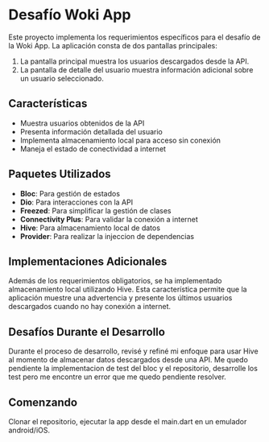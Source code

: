 # Desafío Woki App

Este proyecto implementa los requerimientos específicos para el desafío de la Woki App. La aplicación consta de dos pantallas principales:

1. La pantalla principal muestra los usuarios descargados desde la API.
2. La pantalla de detalle del usuario muestra información adicional sobre un usuario seleccionado.

## Características

- Muestra usuarios obtenidos de la API
- Presenta información detallada del usuario
- Implementa almacenamiento local para acceso sin conexión
- Maneja el estado de conectividad a internet

## Paquetes Utilizados

- **Bloc**: Para gestión de estados
- **Dio**: Para interacciones con la API
- **Freezed**: Para simplificar la gestión de clases
- **Connectivity Plus**: Para validar la conexión a internet
- **Hive**: Para almacenamiento local de datos
- **Provider**: Para realizar la injeccion de dependencias

## Implementaciones Adicionales

Además de los requerimientos obligatorios, se ha implementado almacenamiento local utilizando Hive. Esta característica permite que la aplicación muestre una advertencia y presente los últimos usuarios descargados cuando no hay conexión a internet.

## Desafíos Durante el Desarrollo

Durante el proceso de desarrollo, revisé y refiné mi enfoque para usar Hive al momento de almacenar datos descargados desde una API.
Me quedo pendiente la implementacion de test del bloc y el repositorio, desarrolle los test pero me encontre un error que me quedo pendiente resolver.

## Comenzando

Clonar el repositorio, ejecutar la app desde el main.dart en un emulador android/iOS.
